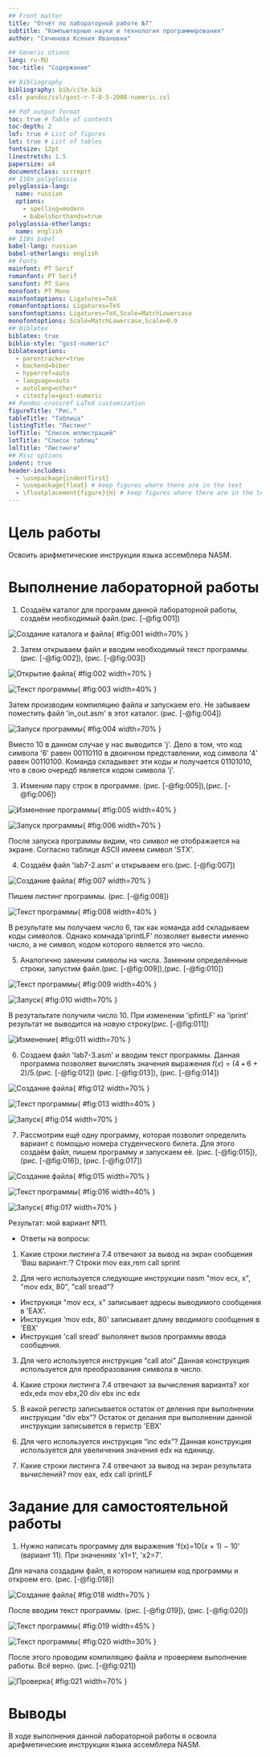 ```yaml
---
## Front matter
title: "Отчёт по лабораторной работе №7"
subtitle: "Компьютерные науки и технология программирования"
author: "Сячинова Ксения Ивановна"

## Generic otions
lang: ru-RU
toc-title: "Содержание"

## Bibliography
bibliography: bib/cite.bib
csl: pandoc/csl/gost-r-7-0-5-2008-numeric.csl

## Pdf output format
toc: true # Table of contents
toc-depth: 2
lof: true # List of figures
lot: true # List of tables
fontsize: 12pt
linestretch: 1.5
papersize: a4
documentclass: scrreprt
## I18n polyglossia
polyglossia-lang:
  name: russian
  options:
	- spelling=modern
	- babelshorthands=true
polyglossia-otherlangs:
  name: english
## I18n babel
babel-lang: russian
babel-otherlangs: english
## Fonts
mainfont: PT Serif
romanfont: PT Serif
sansfont: PT Sans
monofont: PT Mono
mainfontoptions: Ligatures=TeX
romanfontoptions: Ligatures=TeX
sansfontoptions: Ligatures=TeX,Scale=MatchLowercase
monofontoptions: Scale=MatchLowercase,Scale=0.9
## Biblatex
biblatex: true
biblio-style: "gost-numeric"
biblatexoptions:
  - parentracker=true
  - backend=biber
  - hyperref=auto
  - language=auto
  - autolang=other*
  - citestyle=gost-numeric
## Pandoc-crossref LaTeX customization
figureTitle: "Рис."
tableTitle: "Таблица"
listingTitle: "Листинг"
lofTitle: "Список иллюстраций"
lotTitle: "Список таблиц"
lolTitle: "Листинги"
## Misc options
indent: true
header-includes:
  - \usepackage{indentfirst}
  - \usepackage{float} # keep figures where there are in the text
  - \floatplacement{figure}{H} # keep figures where there are in the text
---
```


# Цель работы

Освоить арифметические инструкции языка ассемблера NASM.

# Выполнение лабораторной работы

1. Создаём каталог для программ данной лабораторной работы, создаём необходимый файл.(рис. [-@fig:001])

![Создание каталога и файла](image/1.png){ #fig:001 width=70% }

2. Затем открываем файл и вводим необходимый текст программы.(рис. [-@fig:002]), (рис. [-@fig:003])

![Открытие файла](image/2.png){ #fig:002 width=70% }

![Текст программы](image/3.png){ #fig:003 width=40% }

Затем производим компиляцию файла и запускаем его. Не забываем поместить файл 'in_out.asm' в этот каталог. (рис. [-@fig:004])

![Запуск программы](image/4.png){ #fig:004 width=70% }

Вместо 10 в данном случае у нас выводится 'j'. Дело в том, что код символа '6' равен 00110110 в двоичном представлении, код символа '4' равен 00110100. Команда складывает эти коды и получается 01101010, что в свою очередб является кодом символа 'j'.

3. Изменим пару строк в программе. (рис. [-@fig:005]),(рис. [-@fig:006])


![Изменение программы](image/5.png){ #fig:005 width=40% }

![Запуск программы](image/6.png){ #fig:006 width=70% }

После запуска программы видим, что символ не отображается на экране. Согласно таблице ASCII имеем символ 'STX'.

4. Создаём файл 'lab7-2.asm' и открываем его.(рис. [-@fig:007])

![Создание файла](image/7.png){ #fig:007 width=70% }

Пишем листинг программы. (рис. [-@fig:008])

![Текст программы](image/8.png){ #fig:008 width=40% }

В результате мы получаем число 6, так как команда add складываем коды символов. Однако комнада'iprintLF' позволяет вывести именно число, а не символ, кодом которого является это число.

5. Аналогично заменим символы на числа. Заменим определённые строки, запустим файл.(рис. [-@fig:009]),(рис. [-@fig:010])

![Текст программы](image/9.png){ #fig:009 width=40% }

![Запуск](image/10.png){ #fig:010 width=70% }
 
В резутальтате получили число 10. При изменении 'ipfintLF' на 'iprint' результат не выводится на новую строку(рис. [-@fig:011])

![Изменение](image/11.png){ #fig:011 width=70% }

6. Создаем файл 'lab7-3.asm' и вводим текст программы. Данная программа позволяет вычислять значения выражения 𝑓(𝑥) = (4 ∗ 6 + 2)/5.(рис. [-@fig:012]) (рис. [-@fig:013]), (рис. [-@fig:014])

![Создание файла](image/12.png){ #fig:012 width=70% }

![Текст программы](image/13.png){ #fig:013 width=40% }

![Запуск](image/14.png){ #fig:014 width=70% }

7. Рассмотрим ещё одну программу, которая позволит определить вариант с помощью номера студенческого билета. Для этого создаём файл, пишем программу и запускаем её. (рис. [-@fig:015]), (рис. [-@fig:016]), (рис. [-@fig:017])

![Создание файла](image/15.png){ #fig:015 width=70% }

![Текст программы](image/16.png){ #fig:016 width=40% }

![Запуск](image/17.png){ #fig:017 width=70% }

Результат: мой вариант №11.

- Ответы на вопросы:
1. Какие строки листинга 7.4 отвечают за вывод на экран сообщения ‘Ваш вариант:’? 
Строки
mov eax,rem
call sprint

2. Для чего используется следующие инструкции nasm "mov ecx, x", "mov edx, 80", "call sread"?
- Инструкиця "mov ecx, x" записывает адресы выводимого сообщения в 'EAX'.
- Инструкция 'mov edx, 80' записывает длину вводимого сообщения в 'EBX'
- Инструкция 'call sread' выполянет вызов программы ввода сообщения.

3. Для чего используется инструкция “call atoi”
Данная конструкция используется для преобразования символа в число.

4. Какие строки листинга 7.4 отвечают за вычисления варианта?
xor edx,edx
mov ebx,20
div ebx
inc edx

5. В какой регистр записывается остаток от деления при выполнении инструкции “div ebx”?
Остаток от делания при выполнении данной инструкции записывется в геристр 'EBX'

6. Для чего используется инструкция “inc edx”?
Данная конструкция используется для увеличения значения edx на единицу.

7. Какие строки листинга 7.4 отвечают за вывод на экран результата вычислений?
mov eax, edx
call iprintLF

# Задание для самостоятельной работы

1. Нужно написать программу для выражения 'f(x)=10(𝑥 + 1) − 10' (вариант 11). При значениях 'x1=1', 'x2=7'.

Для начала создадим файл, в котором напишем код программы и откроем его. (рис. [-@fig:018])

![Создание файла](image/18.png){ #fig:018 width=70% }

После вводим текст программы. (рис. [-@fig:019]), (рис. [-@fig:020])

![Текст программы](image/19.png){ #fig:019 width=45% }

![Текст программы](image/20.png){ #fig:020 width=30% }

После этого проводим компиляцию файла и проверяем выполнение работы. Всё верно. (рис. [-@fig:021])

![Проверка](image/21.png){ #fig:021 width=70% }


# Выводы

В ходе выполнения данной лабораторной работы я освоила арифметические инструкции языка ассемблера NASM.
